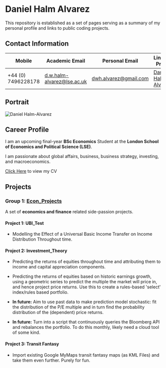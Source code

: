 # Daniel Halm Alvarez

This repository is established as a set of pages serving as a summary of my personal profile and links to public coding projects.

## Contact Information

| Mobile           | Academic Email                   | Personal Email       | Linkedin Profile                                   |
|------------------|----------------------------------|----------------------|----------------------------------------------------|
| +44 (0) 7496228178 | d.w.halm-alvarez@lse.ac.uk       | dwh.alvarez@gmail.com | [Daniel Halm-Alvarez](https://www.linkedin.com/in/daniel-halm-alvarez/) |

## Portrait

![Daniel Halm-Alvarez](images/github_photo_daniel_halm_alvarez.jpg)



## Career Profile

I am an upcoming final-year **BSc Economics** Student at the **London School of Economics and Political Science (LSE)**.

I am passionate about global affairs, business, business strategy, investing, and macroeconomics.

[Click Here](CV_Daniel_Halm_Alvarez.pdf) to view my CV

## Projects

### Group 1: [Econ_Projects](https://github.com/danielhalm1407/EconProjects/tree/main)

A set of **economics and finance** related side-passion projects.

#### Project 1: UBI_Test

- Modelling the Effect of a Universal Basic Income Transfer on Income Distribution Throughout time.

#### Project 2: Investment_Theory

- Predicting the returns of equities throughout time and attributing them to income and capital appreciation components.

- Predicting the returns of equities based on historic earnings growth, using a geometric series to predict the multiple the market will price in, and hence project price returns. Use this to create a rules-based 'select' index/rules based portfolio.

- **In future:** Aim to use past data to make prediction model stochastic: fit the distribution of the P/E multiple and in turn find the probability distribution of the (dependent) price returns.

- **In future:** Turn into a script that continuously queries the Bloomberg API and rebalances the portfolio. To do this monthly, likely need a cloud tool of some kind.

#### Project 3: Transit Fantasy

- Import existing Google MyMaps transit fantasy maps (as KML Files) and take them even further. Purely for fun.